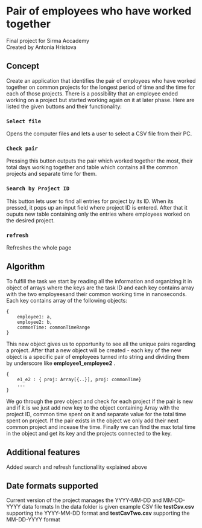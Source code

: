 # Pair of employees who have worked together

Final project for Sirma Accademy
<br/>
Created by Antonia Hristova

## Concept

Create an application that identifies the pair of employees who
have worked together on common projects for the longest period
of time and the time for each of those projects.
There is a possibility that an employee ended working on a project but started working again on it at later phase.
Here are listed the given buttons and their functionality:

### `Select file`

Opens the computer files and lets a user to select a CSV file from their PC.

### `Check pair`

Pressing this button outputs the pair which worked together the most, their total days working together and table which contains all the common projects and separate time for them.

### `Search by Project ID`

This button lets user to find all entries for project by its ID. When its pressed, it pops up an input field where project ID is entered. After that it ouputs new table containing only the entries where employees worked on the desired project.

### `refresh`

Refreshes the whole page

## Algorithm

To fulfill the task we start by reading all the information and organizing it in object of arrays where the keys are the task ID and each key contains array with the two employeesand their common working time in nanoseconds. Each key contains array of the following objects:

```
{
    employee1: a,
    employee2: b,
    commonTime: commonTimeRange
}
```

This new object gives us to opportunity to see all the unique pairs regarding a project. After that a new object will be created - each key of the new object is a specific pair of employees turned into string and dividing them by underscore like **employee1_employee2** .

```
{
    e1_e2 : { proj: Array[{..}], proj: commonTime}
    ...
}

```

We go through the prev object and check for each project if the pair is new and if it is we just add new key to the object containing Array with the project ID, common time spent on it and separate value for the total time spent on project. If the pair exists in the object we only add their next common project and incease the time. Finally we can find the max total time in the object and get its key and the projects connected to the key.

## Additional features

Added search and refresh functionallity explained above

## Date formats supported

Current version of the project manages the YYYY-MM-DD and MM-DD-YYYY data formats
In the data folder is given example CSV file **testCsv.csv** supporting the YYYY-MM-DD format and **testCsvTwo.csv** supporting the MM-DD-YYYY format
